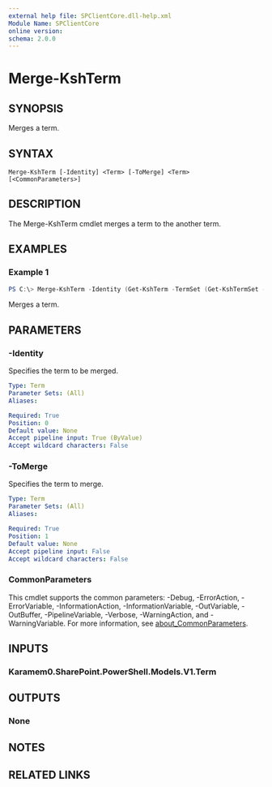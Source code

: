 ```yaml
---
external help file: SPClientCore.dll-help.xml
Module Name: SPClientCore
online version:
schema: 2.0.0
---
```


# Merge-KshTerm

## SYNOPSIS
Merges a term.

## SYNTAX

```
Merge-KshTerm [-Identity] <Term> [-ToMerge] <Term> [<CommonParameters>]
```

## DESCRIPTION
The Merge-KshTerm cmdlet merges a term to the another term.

## EXAMPLES

### Example 1
```powershell
PS C:\> Merge-KshTerm -Identity (Get-KshTerm -TermSet (Get-KshTermSet -TermGroup (Get-KshTermGroup -TermGroupName 'Company') -TermSetName 'Department') -TermName 'Talent Acquisition') -ToMerge (Get-KshTerm -TermSet (Get-KshTermSet -TermGroup (Get-KshTermGroup -TermGroupName 'Company') -TermSetName 'Department') -TermName 'Human Resources')
```

Merges a term.

## PARAMETERS

### -Identity
Specifies the term to be merged.

```yaml
Type: Term
Parameter Sets: (All)
Aliases:

Required: True
Position: 0
Default value: None
Accept pipeline input: True (ByValue)
Accept wildcard characters: False
```

### -ToMerge
Specifies the term to merge.

```yaml
Type: Term
Parameter Sets: (All)
Aliases:

Required: True
Position: 1
Default value: None
Accept pipeline input: False
Accept wildcard characters: False
```

### CommonParameters
This cmdlet supports the common parameters: -Debug, -ErrorAction, -ErrorVariable, -InformationAction, -InformationVariable, -OutVariable, -OutBuffer, -PipelineVariable, -Verbose, -WarningAction, and -WarningVariable. For more information, see [about_CommonParameters](http://go.microsoft.com/fwlink/?LinkID=113216).

## INPUTS

### Karamem0.SharePoint.PowerShell.Models.V1.Term

## OUTPUTS

### None

## NOTES

## RELATED LINKS
